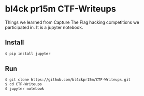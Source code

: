 # bl4ck pr15m CTF-Writeups
Things we learned from Capture The Flag hacking competitions we participated in.
It is a jupyter notebook.

## Install
```bash
$ pip install jupyter
```

## Run
```bash
$ git clone https://github.com/bl4ckpr15m/CTF-Writeups.git
$ cd CTF-Writeups
$ jupyter notebook
```
